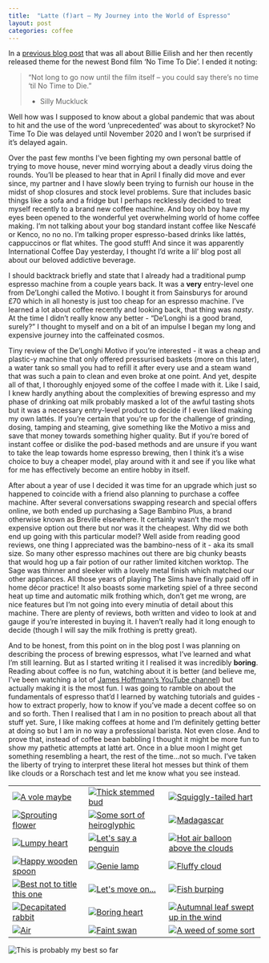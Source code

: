 ```yaml
---
title:  "Latte (f)art – My Journey into the World of Espresso"
layout: post
categories: coffee
---
```


In a [previous blog post]({{site.url}}/2020/02/no-time-to-eilish/) that was all about Billie Eilish and her then recently released theme for the newest Bond film ‘No Time To Die’. I ended it noting:

> “Not long to go now until the film itself – you could say there’s no time ‘til No Time to Die.”
> - Silly Muckluck

Well how was I supposed to know about a global pandemic that was about to hit and the use of the word ‘unprecedented’ was about to skyrocket? No Time To Die was delayed until November 2020 and I won’t be surprised if it’s delayed again.

<!-- readmore -->

Over the past few months I’ve been fighting my own personal battle of trying to move house, never mind worrying about a deadly virus doing the rounds. You’ll be pleased to hear that in April I finally did move and ever since, my partner and I have slowly been trying to furnish our house in the midst of shop closures and stock level problems. Sure that includes basic things like a sofa and a fridge but I perhaps recklessly decided to treat myself recently to a brand new coffee machine. And boy oh boy have my eyes been opened to the wonderful yet overwhelming world of home coffee making. I’m not talking about your bog standard instant coffee like Nescafé or Kenco, no no no. I’m talking proper espresso-based drinks like lattés, cappuccinos or flat whites. The good stuff! And since it was apparently International Coffee Day yesterday, I thought I’d write a lil’ blog post all about our beloved addictive beverage.

I should backtrack briefly and state that I already had a traditional pump espresso machine from a couple years back. It was a **very** entry-level one from De’Longhi called the Motivo. I bought it from Sainsburys for around £70 which in all honesty is just too cheap for an espresso machine. I’ve learned a lot about coffee recently and looking back, that thing was _nasty_. At the time I didn’t really know any better - “De’Longhi is a good brand, surely?” I thought to myself and on a bit of an impulse I began my long and expensive journey into the caffeinated cosmos.

Tiny review of the De’Longhi Motivo if you’re interested - it was a cheap and plastic-y machine that only offered pressurised baskets (more on this later), a water tank so small you had to refill it after every use and a steam wand that was such a pain to clean and even broke at one point. And yet, despite all of that, I thoroughly enjoyed some of the coffee I made with it. Like I said, I knew hardly anything about the complexities of brewing espresso and my phase of drinking oat milk probably masked a lot of the awful tasting shots but it was a necessary entry-level product to decide if I even liked making my own lattés. If you’re certain that you’re up for the challenge of grinding, dosing, tamping and steaming, give something like the Motivo a miss and save that money towards something higher quality. But if you’re bored of instant coffee or dislike the pod-based methods and are unsure if you want to take the leap towards home espresso brewing, then I think it’s a wise choice to buy a cheaper model, play around with it and see if you like what for me has effectively become an entire hobby in itself.

After about a year of use I decided it was time for an upgrade which just so happened to coincide with a friend also planning to purchase a coffee machine. After several conversations swapping research and special offers online, we both ended up purchasing a Sage Bambino Plus, a brand otherwise known as Breville elsewhere. It certainly wasn’t the most expensive option out there but nor was it the cheapest. Why did we both end up going with this particular model? Well aside from reading good reviews, one thing I appreciated was the bambino-ness of it - aka its small size. So many other espresso machines out there are big chunky beasts that would hog up a fair potion of our rather limited kitchen worktop. The Sage was thinner and sleeker with a lovely metal finish which matched our other appliances. All those years of playing The Sims have finally paid off in home décor practice! It also boasts some marketing spiel of a three second heat up time and automatic milk frothing which, don’t get me wrong, are nice features but I’m not going into every minutia of detail about this machine. There are plenty of reviews, both written and video to look at and gauge if you’re interested in buying it. I haven’t really had it long enough to decide (though I will say the milk frothing is pretty great).

And to be honest, from this point on in the blog post I was planning on describing the process of brewing espressos, what I’ve learned and what I’m still learning. But as I started writing it I realised it was incredibly **boring**. Reading about coffee is no fun, watching about it is better (and believe me, I’ve been watching a lot of [James Hoffmann’s YouTube channel](https://www.youtube.com/channel/UCMb0O2CdPBNi-QqPk5T3gsQ)) but actually making it is the most fun. I was going to ramble on about the fundamentals of espresso that’d I learned by watching tutorials and guides - how to extract properly, how to know if you’ve made a decent coffee so on and so forth. Then I realised that I am in no position to preach about all that stuff yet. Sure, I like making coffees at home and I’m definitely getting better at doing so but I am in no way a professional barista. Not even close. And to prove that, instead of coffee bean babbling I thought it might be more fun to show my pathetic attempts at latté art. Once in a blue moon I might get something resembling a heart, the rest of the time...not so much. I’ve taken the liberty of trying to interpret these literal hot messes but think of them like clouds or a Rorschach test and let me know what you see instead.

|   |   |   |
|---|---|---|
| [![A vole maybe]({{site.url}}/2020/10/a-vole-maybe.jpeg)]({{site.url}}/2020/10/a-vole-maybe.jpeg) | [![Thick stemmed bud]({{site.url}}/2020/10/thick-stemmed-bud.jpeg)]({{site.url}}/2020/10/thick-stemmed-bud.jpeg) | [![Squiggly-tailed hart]({{site.url}}/2020/10/squiggly-tailed-heart.jpeg)]({{site.url}}/2020/10/squiggly-tailed-hear.jpeg) |
| [![Sprouting flower]({{site.url}}/2020/10/sprouting-flower.jpeg)]({{site.url}}/2020/10/sprouting-flower.jpeg) | [![Some sort of heiroglyphic]({{site.url}}/2020/10/some-sort-of-heiroglyphic.jpeg)]({{site.url}}/2020/10/some-sort-of-heiroglyphic.jpeg) | [![Madagascar]({{site.url}}/2020/10/madagascar.jpeg)]({{site.url}}/2020/10/madagascar.jpeg) |
| [![Lumpy heart]({{site.url}}/2020/10/lumpy-heart.jpeg)]({{site.url}}/2020/10/lumpy-heart.jpeg) | [![Let's say a penguin]({{site.url}}/2020/10/lets-say-a-penguin.jpeg)]({{site.url}}/2020/10/lets-say-a-penguin.jpeg) | [![Hot air balloon above the clouds]({{site.url}}/2020/10/hot-air-balloon-above-the-clouds.jpeg)]({{site.url}}/2020/10/hot-air-balloon-above-the-clouds.jpeg) |
| [![Happy wooden spoon]({{site.url}}/2020/10/happy-wooden-spoon.jpeg)]({{site.url}}/2020/10/happy-wooden-spoon.jpeg) | [![Genie lamp]({{site.url}}/2020/10/genie-lamp.jpeg)]({{site.url}}/2020/10/genie-lamp.jpeg) | [![Fluffy cloud]({{site.url}}/2020/10/fluffy-cloud.jpeg)]({{site.url}}/2020/10/fluffy-cloud.jpeg) |
| [![Best not to title this one]({{site.url}}/2020/10/best-not-to-title-this-one.jpeg)]({{site.url}}/2020/10/best-not-to-title-this-one.jpeg) | [![Let's move on...]({{site.url}}/2020/10/lets-move-on.jpeg)]({{site.url}}/2020/10/lets-move-on.jpeg) | [![Fish burping]({{site.url}}/2020/10/fish-burping.jpeg)]({{site.url}}/2020/10/fish-burping.jpeg) |
| [![Decapitated rabbit]({{site.url}}/2020/10/decapitated-rabbit.jpeg)]({{site.url}}/2020/10/decapitated-rabbit.jpeg) | [![Boring heart]({{site.url}}/2020/10/boring-heart.jpeg)]({{site.url}}/2020/10/boring-heart.jpeg) | [![Autumnal leaf swept up in the wind]({{site.url}}/2020/10/autumnal-leaf-swept-up-in-the-rain.jpeg)]({{site.url}}/2020/10/autumnal-leaf-swept-up-in-the-rain.jpeg) |
| [![Air]({{site.url}}/2020/10/air.jpeg)]({{site.url}}/2020/10/air.jpeg) | [![Faint swan]({{site.url}}/2020/10/faint-swan.jpeg)]({{site.url}}/2020/10/faint-swan.jpeg) | [![A weed of some sort]({{site.url}}/2020/10/a-weed-of-some-sort.jpeg)]({{site.url}}/2020/10/a-weed-of-some-sort.jpeg) |
![This is probably my best so far]({{site.url}}/2020/10/probably-my-best-so-far.jpeg)
